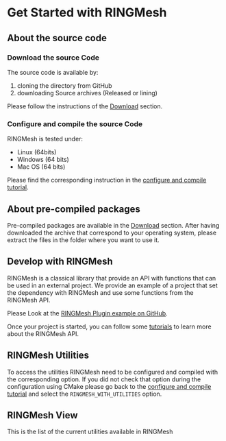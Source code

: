 # Get Started with RINGMesh

## About the source code

### Download the source Code

The source code is available by:

 1. cloning the directory from GitHub
 1. downloading Source archives (Released or lining) 
 
 Please follow the instructions of the [Download](download.md) section. 
 
### Configure and compile the source Code

RINGMesh is tested under:

 * Linux (64bits)
 * Windows (64 bits)
 * Mac OS (64 bits)

Please find the corresponding instruction in the [configure and compile tutorial](/try/tutorials/configure_compile_ringmesh). 

## About pre-compiled packages

Pre-compiled packages are available in the [Download](download.md) section.
After having downloaded the archive that correspond to your operating system, 
please extract the files in the folder where you want to use it.


## Develop with RINGMesh

RINGMesh is a classical library that provide an API with functions that can be used in an external project.
We provide an example of a project that set the dependency with RINGMesh and use some functions from the RINGMesh API.

Please Look at the [RINGMesh Plugin example on GitHub](https://github.com/ringmesh/RINGMeshPluginExample).

Once your project is started, you can follow some [tutorials](/try/tutorials) to learn more about the RINGMesh API.

## RINGMesh Utilities 

To access the utilities RINGMesh need to be configured and compiled with the corresponding option.
If you did not check that option during the configuration using CMake please go back to the 
[configure and compile tutorial](/try/tutorials/configure_compile_ringmesh) and select the `RINGMESH_WITH_UTILITIES` option.

## RINGMesh View 
This is the list of the current utilities available in RINGMesh
